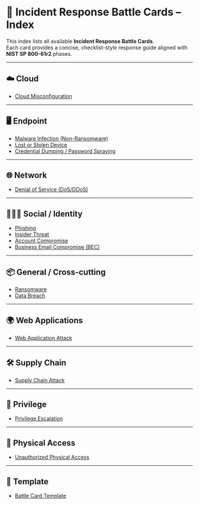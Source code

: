 # 📑 Incident Response Battle Cards – Index

This index lists all available **Incident Response Battle Cards**.  
Each card provides a concise, checklist-style response guide aligned with **NIST SP 800-61r2** phases.

---

## ☁️ Cloud
- [Cloud Misconfiguration](./cloud/cloud-misconfiguration.md)

---

## 🖥️ Endpoint
- [Malware Infection (Non-Ransomware)](./endpoint/malware-infection.md)  
- [Lost or Stolen Device](./endpoint/lost-or-stolen-device.md)  
- [Credential Dumping / Password Spraying](./endpoint/credential-dumping-password-spraying.md)  

---

## 🌐 Network
- [Denial of Service (DoS/DDoS)](./network/ddos.md)

---

## 🧑‍🤝‍🧑 Social / Identity
- [Phishing](./social/phishing.md)  
- [Insider Threat](./social/insider-threat.md)  
- [Account Compromise](./social/account-compromise.md)  
- [Business Email Compromise (BEC)](./social/business-email-compromise.md)

---

## 📦 General / Cross-cutting
- [Ransomware](./general/ransomware.md)  
- [Data Breach](./general/data-breach.md)  

---

## 🌍 Web Applications
- [Web Application Attack](./web/web-application-attack.md)

---

## 🛠️ Supply Chain
- [Supply Chain Attack](./supply-chain/supply-chain-attack.md)

---

## 🔑 Privilege
- [Privilege Escalation](./privilege/privilege-escalation.md)

---

## 🏢 Physical Access
- [Unauthorized Physical Access](./physical/unauthorized-physical-access.md)

---

## 🧩 Template
- [Battle Card Template](../templates/battlecard_template.md)
